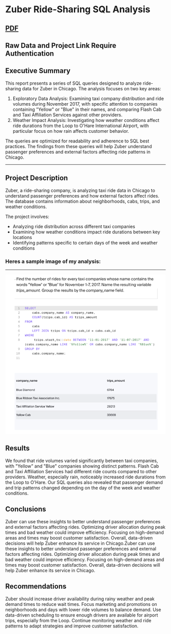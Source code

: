 # Zuber Ride-Sharing SQL Analysis
[PDF](https://github.com/cullenmccutcheon/Project_Portfolio/blob/main/SQL%20Zuber%20Queries/SQL%20Zuber%20Full%20Report.pdf)
---
## Raw Data and Project Link Require Authentication 

## Executive Summary

This report presents a series of SQL queries designed to analyze ride-sharing data for Zuber in Chicago. The analysis focuses on two key areas:

1. Exploratory Data Analysis: Examining taxi company distribution and ride volumes during November 2017, with specific attention to companies containing "Yellow" or "Blue" in their names, and comparing Flash Cab and Taxi Affiliation Services against other providers.
2. Weather Impact Analysis: Investigating how weather conditions affect ride durations from the Loop to O'Hare International Airport, with particular focus on how rain affects customer behavior.

The queries are optimized for readability and adherence to SQL best practices. The findings from these queries will help Zuber understand passenger preferences and external factors affecting ride patterns in Chicago.

---

## Project Description

Zuber, a ride-sharing company, is analyzing taxi ride data in Chicago to understand passenger preferences and how external factors affect rides. The database contains information about neighborhoods, cabs, trips, and weather conditions.

The project involves:

- Analyzing ride distribution across different taxi companies
- Examining how weather conditions impact ride durations between key locations
- Identifying patterns specific to certain days of the week and weather conditions

### Heres a sample image of my analysis:

---
![Results](SQLAnalysis.png)


## Results
We found that ride volumes varied significantly between taxi companies, with "Yellow" and "Blue" companies showing distinct patterns. Flash Cab and Taxi Affiliation Services had different ride counts compared to other providers. Weather, especially rain, noticeably increased ride durations from the Loop to O'Hare. Our SQL queries also revealed that passenger demand and trip patterns changed depending on the day of the week and weather conditions.


## Conclusions 
Zuber can use these insights to better understand passenger preferences and external factors affecting rides. Optimizing driver allocation during peak times and bad weather could improve efficiency. Focusing on high-demand areas and times may boost customer satisfaction. Overall, data-driven decisions will help Zuber enhance its service in Chicago.Zuber can use these insights to better understand passenger preferences and external factors affecting rides. Optimizing driver allocation during peak times and bad weather could improve efficiency. Focusing on high-demand areas and times may boost customer satisfaction. Overall, data-driven decisions will help Zuber enhance its service in Chicago.


## Recommendations

Zuber should increase driver availability during rainy weather and peak demand times to reduce wait times. Focus marketing and promotions on neighborhoods and days with lower ride volumes to balance demand. Use data-driven scheduling to ensure enough drivers are available for airport trips, especially from the Loop. Continue monitoring weather and ride patterns to adapt strategies and improve customer satisfaction.
